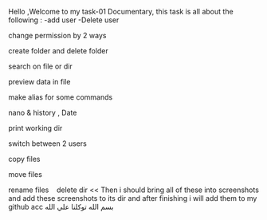 Hello ,Welcome to my task-01 Documentary, this task is all about the following :
-add user
-Delete user
 
change permission by 2 ways 
 
create folder and delete folder 
 
search on file or dir 
 
 
preview data in file 
 
make alias for some commands 
 
nano & history , Date 
 
print working dir
 
switch between 2 users 
 
copy files 
 
move files 
 
rename files 
 
delete dir 
<< Then i should bring all of these into screenshots and add these screenshots to its dir
and after finishing i will add them to my github acc 
بسم الله توكلنا علي الله
